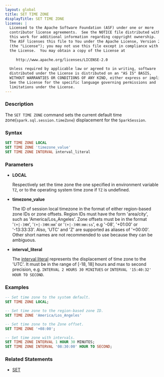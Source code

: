 ```yaml
---
layout: global
title: SET TIME ZONE
displayTitle: SET TIME ZONE
license: |
  Licensed to the Apache Software Foundation (ASF) under one or more
  contributor license agreements.  See the NOTICE file distributed with
  this work for additional information regarding copyright ownership.
  The ASF licenses this file to You under the Apache License, Version 2.0
  (the "License"); you may not use this file except in compliance with
  the License.  You may obtain a copy of the License at
 
     http://www.apache.org/licenses/LICENSE-2.0
 
  Unless required by applicable law or agreed to in writing, software
  distributed under the License is distributed on an "AS IS" BASIS,
  WITHOUT WARRANTIES OR CONDITIONS OF ANY KIND, either express or implied.
  See the License for the specific language governing permissions and
  limitations under the License.
---
```


### Description

The `SET TIME ZONE` command sets the current default time zone(`spark.sql.session.timeZone`) displacement for the `SparkSession`. 

### Syntax

```sql
SET TIME ZONE LOCAL
SET TIME ZONE 'timezone_value'
SET TIME ZONE INTERVAL interval_literal
```

### Parameters

* **LOCAL**

    Respectively set the time zone the one specified in environment variable `TZ`, or to the operating system time zone if `TZ` is undefined.

* **timezone_value**

    The ID of session local timezone in the format of either region-based zone IDs or zone offsets. Region IDs must have the form 'area/city', such as 'America/Los_Angeles'. Zone offsets must be in the format '`(+|-)HH`', '`(+|-)HH:mm`' or '`(+|-)HH:mm:ss`', e.g '-08', '+01:00' or '-13:33:33'. Also, 'UTC' and 'Z' are supported as aliases of '+00:00'. Other short names are not recommended to use because they can be ambiguous.

* **interval_literal**

    The [interval literal](sql-ref-literals.html#interval-literal) represents the displacement of time zone to the 'UTC'. It must be in the range of [-18, 18] hours and max to second precision, e.g. `INTERVAL 2 HOURS 30 MINITUES` or `INTERVAL '15:40:32' HOUR TO SECOND`.

### Examples

```sql
-- Set time zone to the system default.
SET TIME ZONE LOCAL;

-- Set time zone to the region-based zone ID.
SET TIME ZONE 'America/Los_Angeles'

-- Set time zone to the Zone offset.
SET TIME ZONE '+08:00';

-- Set time zone with intervals.
SET TIME ZONE INTERVAL 1 HOUR 30 MINUTES;
SET TIME ZONE INTERVAL '08:30:00' HOUR TO SECOND;
```

### Related Statements

* [SET](sql-ref-syntax-aux-conf-mgmt-set.html)
